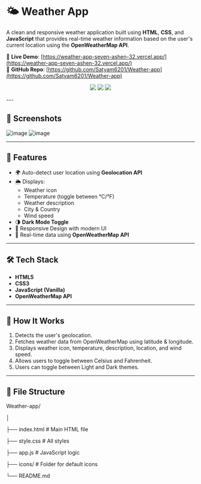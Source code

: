 # 🌤️ Weather App

A clean and responsive weather application built using **HTML**, **CSS**, and **JavaScript** that provides real-time weather information based on the user's current location using the **OpenWeatherMap API**.

🔗 **Live Demo**: [https://weather-app-seven-ashen-32.vercel.app/](https://weather-app-seven-ashen-32.vercel.app/)  
📂 **GitHub Repo**: [https://github.com/Satyam6201/Weather-app](https://github.com/Satyam6201/Weather-app)

<p align="center">
  <a href="https://weather-app-seven-ashen-32.vercel.app/" target="_blank"><img src="https://img.shields.io/badge/🔴 Live-Demo-green?style=for-the-badge" /></a>
  <a href="https://github.com/Satyam6201/Weather-app" target="_blank"><img src="https://img.shields.io/badge/💻 Source-Code-blue?style=for-the-badge" /></a>
  <a href="https://www.linkedin.com/in/satyam-kumar-mishra-9bb980291/" target="_blank"><img src="https://img.shields.io/badge/📇 Connect-LinkedIn-0A66C2?style=for-the-badge&logo=linkedin" /></a>
</p>
---

## 📸 Screenshots

![image](https://github.com/user-attachments/assets/710a9618-e99d-4439-bf00-983d28726018)
![image](https://github.com/user-attachments/assets/c33a8ff3-4161-432b-9409-0fdbbee350f7)

---

## 🚀 Features

- 🌍 Auto-detect user location using **Geolocation API**
- 🌦️ Displays:
  - Weather icon
  - Temperature (toggle between °C/°F)
  - Weather description
  - City & Country
  - Wind speed
- 🌗 **Dark Mode Toggle**
- 📱 Responsive Design with modern UI
- 📡 Real-time data using **OpenWeatherMap API**

---

## 🛠️ Tech Stack

- **HTML5**
- **CSS3**
- **JavaScript (Vanilla)**
- **OpenWeatherMap API**

---

## 🧠 How It Works

1. Detects the user's geolocation.
2. Fetches weather data from OpenWeatherMap using latitude & longitude.
3. Displays weather icon, temperature, description, location, and wind speed.
4. Allows users to toggle between Celsius and Fahrenheit.
5. Users can toggle between Light and Dark themes.

---

## 📂 File Structure

Weather-app/

│

├── index.html # Main HTML file

├── style.css # All styles

├── app.js # JavaScript logic

├── icons/ # Folder for default icons

└── README.md
